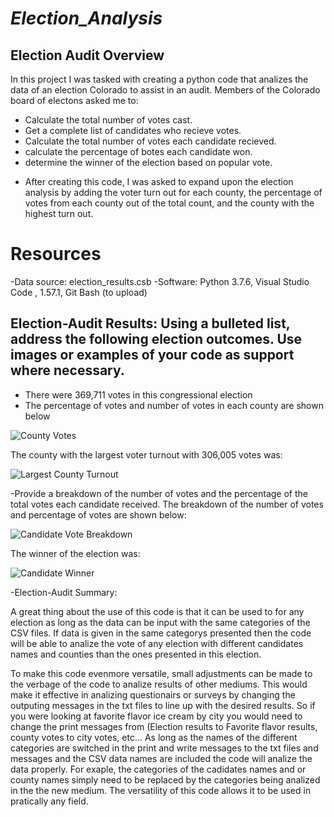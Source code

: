 # *Election_Analysis*

## Election Audit Overview

In this project I  was tasked with creating a python code that analizes the data of an election Colorado to assist in an audit. Members of the Colorado board of electons asked me to:

* Calculate the total number of votes cast.
* Get a complete list of candidates who recieve votes.
* Calculate the total number of votes each candidate recieved.
* calculate the percentage of botes each candidate won.
* determine the winner of the election based on popular vote.

- After creating this code, I was asked to expand upon the election analysis by adding the voter turn out for each county, the percentage of votes from each county out of the total count, and the county with the highest turn out.


# Resources 
-Data source: election_results.csb 
-Software: Python 3.7.6, Visual Studio Code , 1.57.1, Git Bash (to upload)


## Election-Audit Results: Using a bulleted list, address the following election outcomes. Use images or examples of your code as support where necessary.


* There were 369,711 votes in this congressional election
* The percentage of votes and number of votes in each county are shown below

![County Votes](https://user-images.githubusercontent.com/82718969/124504337-e14cd180-dd8c-11eb-8317-0e5e36592a68.png)


The county with the largest voter turnout with 306,005 votes was:

![Largest County Turnout](https://user-images.githubusercontent.com/82718969/124504374-f6296500-dd8c-11eb-9ac9-0c332d8bf128.png)

-Provide a breakdown of the number of votes and the percentage of the total votes each candidate received.
The breakdown of the number of votes and percentage of votes are shown below:

![Candidate Vote Breakdown](https://user-images.githubusercontent.com/82718969/124504401-03deea80-dd8d-11eb-9098-793e16154845.png)

The winner of the election was:

![Candidate Winner](https://user-images.githubusercontent.com/82718969/124504426-0fcaac80-dd8d-11eb-9ab0-a282e1c95191.png)


-Election-Audit Summary: 

A great thing about the use of this code is that it can be used to for any election as long as the data can be input with the same categories of the CSV files. If data is given in the same categorys presented then the code will be able to analize the vote of any election with different candidates names and counties than the ones presented in this election.

To make this code evenmore versatile, small adjustments can be made to the verbage of the code to analize results of other mediums. This would make it effective in analizing questionairs or surveys by changing the outputing messages in the txt files to line up with the desired results. So if you were looking at favorite flavor ice cream by city you would need to change the print messages from (Election results to Favorite flavor results, county votes to city votes, etc... 
As long as the names of the different categories are switched in the print and write messages to the txt files and messages and the CSV data names are included the code will analize the data properly. For exaple, the categories of the cadidates names and or county names simply need to be replaced by the categories being analized in the the new medium. The versatility of this code allows it to be used in pratically any field.

